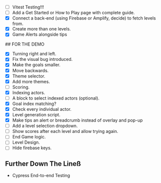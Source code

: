- [ ] Vitest Testing!!!
- [ ] Add a Get Started or How to Play page with complete guide.
- [X] Connect a back-end (using Firebase or Amplify, decide) to fetch levels from.
- [X] Create more than one levels.
- [X] Game Alerts alongside tips

## FOR THE DEMO

- [X] Turning right and left.
- [X] Fix the visual bug introduced.
- [X] Make the goals smaller.
- [X] Move backwards.
- [X] Theme selector.
- [X] Add more themes.
- [ ] Scoring.
- [X] Indexing actors.
- [ ] A block to select indexed actors (optional).
- [X] Goal index matching?
- [X] Check every individual actor.
- [X] Level generation script.
- [X] Make tips an alert or breadcrumb instead of overlay and pop-up
- [ ] Add a level selection dropdown.
- [ ] Show scores after each level and allow trying again.
- [ ] End Game logic.
- [ ] Level Design.
- [ ] Hide firebase keys.
## Further Down The Lineß

- Cypress End-to-end Testing